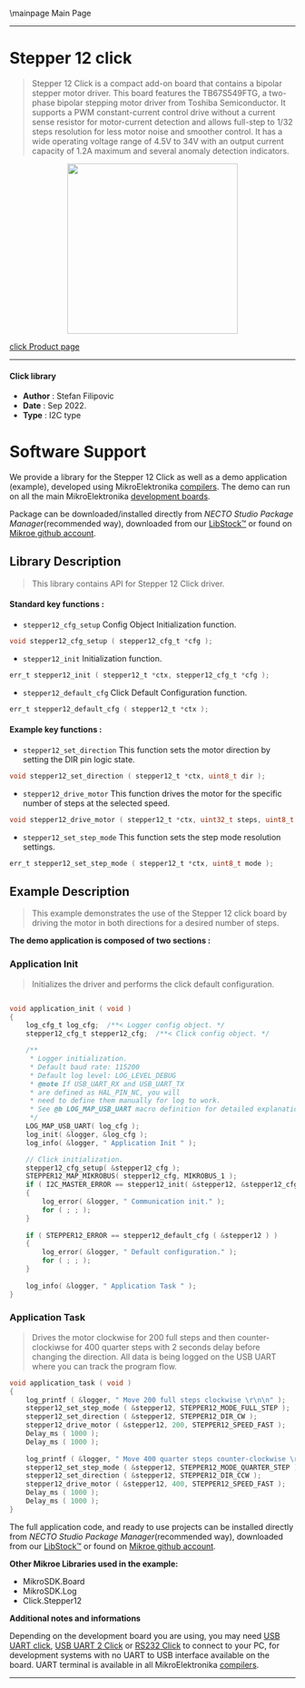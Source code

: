 \mainpage Main Page

---
# Stepper 12 click

> Stepper 12 Click is a compact add-on board that contains a bipolar stepper motor driver. This board features the TB67S549FTG, a two-phase bipolar stepping motor driver from Toshiba Semiconductor. It supports a PWM constant-current control drive without a current sense resistor for motor-current detection and allows full-step to 1/32 steps resolution for less motor noise and smoother control. It has a wide operating voltage range of 4.5V to 34V with an output current capacity of 1.2A maximum and several anomaly detection indicators.

<p align="center">
  <img src="https://download.mikroe.com/images/click_for_ide/stepper12_click.png" height=300px>
</p>

[click Product page](https://www.mikroe.com/stepper-12-click)

---


#### Click library

- **Author**        : Stefan Filipovic
- **Date**          : Sep 2022.
- **Type**          : I2C type


# Software Support

We provide a library for the Stepper 12 Click
as well as a demo application (example), developed using MikroElektronika
[compilers](https://www.mikroe.com/necto-studio).
The demo can run on all the main MikroElektronika [development boards](https://www.mikroe.com/development-boards).

Package can be downloaded/installed directly from *NECTO Studio Package Manager*(recommended way), downloaded from our [LibStock&trade;](https://libstock.mikroe.com) or found on [Mikroe github account](https://github.com/MikroElektronika/mikrosdk_click_v2/tree/master/clicks).

## Library Description

> This library contains API for Stepper 12 Click driver.

#### Standard key functions :

- `stepper12_cfg_setup` Config Object Initialization function.
```c
void stepper12_cfg_setup ( stepper12_cfg_t *cfg );
```

- `stepper12_init` Initialization function.
```c
err_t stepper12_init ( stepper12_t *ctx, stepper12_cfg_t *cfg );
```

- `stepper12_default_cfg` Click Default Configuration function.
```c
err_t stepper12_default_cfg ( stepper12_t *ctx );
```

#### Example key functions :

- `stepper12_set_direction` This function sets the motor direction by setting the DIR pin logic state.
```c
void stepper12_set_direction ( stepper12_t *ctx, uint8_t dir );
```

- `stepper12_drive_motor` This function drives the motor for the specific number of steps at the selected speed.
```c
void stepper12_drive_motor ( stepper12_t *ctx, uint32_t steps, uint8_t speed );
```

- `stepper12_set_step_mode` This function sets the step mode resolution settings.
```c
err_t stepper12_set_step_mode ( stepper12_t *ctx, uint8_t mode );
```

## Example Description

> This example demonstrates the use of the Stepper 12 click board by driving the motor in both directions for a desired number of steps.

**The demo application is composed of two sections :**

### Application Init

> Initializes the driver and performs the click default configuration.

```c

void application_init ( void )
{
    log_cfg_t log_cfg;  /**< Logger config object. */
    stepper12_cfg_t stepper12_cfg;  /**< Click config object. */

    /** 
     * Logger initialization.
     * Default baud rate: 115200
     * Default log level: LOG_LEVEL_DEBUG
     * @note If USB_UART_RX and USB_UART_TX 
     * are defined as HAL_PIN_NC, you will 
     * need to define them manually for log to work. 
     * See @b LOG_MAP_USB_UART macro definition for detailed explanation.
     */
    LOG_MAP_USB_UART( log_cfg );
    log_init( &logger, &log_cfg );
    log_info( &logger, " Application Init " );

    // Click initialization.
    stepper12_cfg_setup( &stepper12_cfg );
    STEPPER12_MAP_MIKROBUS( stepper12_cfg, MIKROBUS_1 );
    if ( I2C_MASTER_ERROR == stepper12_init( &stepper12, &stepper12_cfg ) ) 
    {
        log_error( &logger, " Communication init." );
        for ( ; ; );
    }
    
    if ( STEPPER12_ERROR == stepper12_default_cfg ( &stepper12 ) )
    {
        log_error( &logger, " Default configuration." );
        for ( ; ; );
    }
    
    log_info( &logger, " Application Task " );
}

```

### Application Task

> Drives the motor clockwise for 200 full steps and then counter-clockiwse for 400 quarter
steps with 2 seconds delay before changing the direction. All data is being logged on
the USB UART where you can track the program flow.

```c
void application_task ( void )
{
    log_printf ( &logger, " Move 200 full steps clockwise \r\n\n" );
    stepper12_set_step_mode ( &stepper12, STEPPER12_MODE_FULL_STEP );
    stepper12_set_direction ( &stepper12, STEPPER12_DIR_CW );
    stepper12_drive_motor ( &stepper12, 200, STEPPER12_SPEED_FAST );
    Delay_ms ( 1000 );
    Delay_ms ( 1000 );
    
    log_printf ( &logger, " Move 400 quarter steps counter-clockwise \r\n\n" );
    stepper12_set_step_mode ( &stepper12, STEPPER12_MODE_QUARTER_STEP );
    stepper12_set_direction ( &stepper12, STEPPER12_DIR_CCW );
    stepper12_drive_motor ( &stepper12, 400, STEPPER12_SPEED_FAST );
    Delay_ms ( 1000 );
    Delay_ms ( 1000 );
}
```

The full application code, and ready to use projects can be installed directly from *NECTO Studio Package Manager*(recommended way), downloaded from our [LibStock&trade;](https://libstock.mikroe.com) or found on [Mikroe github account](https://github.com/MikroElektronika/mikrosdk_click_v2/tree/master/clicks).

**Other Mikroe Libraries used in the example:**

- MikroSDK.Board
- MikroSDK.Log
- Click.Stepper12

**Additional notes and informations**

Depending on the development board you are using, you may need
[USB UART click](https://www.mikroe.com/usb-uart-click),
[USB UART 2 Click](https://www.mikroe.com/usb-uart-2-click) or
[RS232 Click](https://www.mikroe.com/rs232-click) to connect to your PC, for
development systems with no UART to USB interface available on the board. UART
terminal is available in all MikroElektronika
[compilers](https://shop.mikroe.com/compilers).

---
